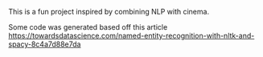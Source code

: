 This is a fun project inspired by combining NLP with cinema. 

Some code was generated based off this article https://towardsdatascience.com/named-entity-recognition-with-nltk-and-spacy-8c4a7d88e7da
